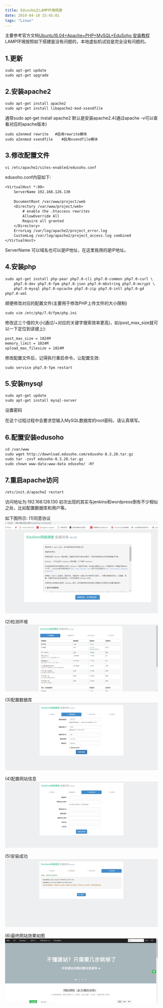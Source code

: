 ```yaml
---
title: Edusoho之LAMP环境搭建
date: 2019-04-10 15:45:01
tags: "Linux"
---
```

主要参考官方文档[Ubuntu16.04+Apache+PHP+MySQL+EduSoho 安装教程](http://www.qiqiuyu.com/course/20/task/2708/show)
LAMP环境按照如下搭建是没有问题的，本地虚拟机试验是完全没有问题的。

## 1.更新
```
sudo apt-get update
sudo apt-get upgrade

```

## 2.安装apache2
```
sudo apt-get install apache2 
sudo apt-get install libapache2-mod-xsendfile

```

通常sudo apt-get install apache2 默认是安装apache2.4(通过apache -v可以查看对应的apache版本)
```
sudo a2enmod rewrite   #启用rewrite模块
sudo a2enmod xsendfile    #启用xsendfile模块

```
<!--more-->

## 3.修改配置文件
```
vi /etc/apache2/sites-enabled/edusoho.conf

```
edusoho.conf内容如下:
```
<VirtualHost *:80>
    ServerName 192.168.126.130

    DocumentRoot /var/www/project/web
    <Directory /var/www/project/web>
        # enable the .htaccess rewrites
        AllowOverride All
        Require all granted   
    </Directory>
    ErrorLog /var/log/apache2/project_error.log
    CustomLog /var/log/apache2/project_access.log combined
</VirtualHost>

```
ServerName 可以域名也可以是IP地址，在这里我用的是IP地址。


## 4.安装php
```
sudo apt-get install php-pear php7.0-cli php7.0-common php7.0-curl \
    php7.0-dev php7.0-fpm php7.0-json php7.0-mbstring php7.0-mcrypt \
    php7.0-mysql php7.0-opcache php7.0-zip php7.0-intl php7.0-gd php7.0-xml

```

顺便修改对应的配置文件(主要用于修改PHP上传文件的大小限制)
```
sudo vim /etc/php/7.0/fpm/php.ini
```

修改这三个值的大小(通过/+对应的关键字搜索效率更高)，如/post_max_size就可以一下定位到该键上):
```
post_max_size = 1024M
memory_limit = 1024M
upload_max_filesize = 1024M

```
修改配置文件后，记得执行重启命令，让配置生效:
```
sudo service php7.0-fpm restart

```


## 5.安装mysql
```
sudo apt-get update
sudo apt-get install mysql-server

```
设置密码

在这个过程过程中会要求您输入MySQL数据库的root密码，请认真填写。


## 6.配置安装edusoho
```
cd /var/www
sudo wget http://download.edusoho.com/edusoho-8.3.20.tar.gz 
sudo tar -zxvf edusoho-8.3.20.tar.gz 
sudo chown www-data:www-data edusoho/ -Rf

```


## 7.重启apache访问

```
/etc/init.d/apache2 restart

```
访问地址为:192.168.126.130 初次出现的其实与jenkins和wordpress倒有不少相似之处，比如配置数据库和用户等。

如下图所示:
(1)同意协议
![](Edusoho之LAMP环境搭建/01.png)

(2)检测环境
![](Edusoho之LAMP环境搭建/02.png)

(3)配置数据库
![](Edusoho之LAMP环境搭建/03.png)

(4)配置网站信息
![](Edusoho之LAMP环境搭建/04.png)

(5)安装成功
![](Edusoho之LAMP环境搭建/05.png)

(6)最终网站效果如图
![](Edusoho之LAMP环境搭建/06.png)